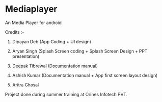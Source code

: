 # Mediaplayer
An Media Player for android

Credits :-
 
1. Dipayan Deb (App Coding + UI design)

2. Aryan Singh (Splash Screen coding + Splash Screen Design + PPT presentation)

3. Deepak Tibrewal (Documentation manual)

4. Ashish Kumar (Documentation manual + App first screen layout design)

5. Aritra Ghosal
 

Project done during summer training at Orines Infotech PVT. 
